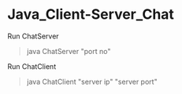 # Java_Client-Server_Chat

Run ChatServer
> java ChatServer "port no"
  
Run ChatClient
> java ChatClient "server ip" "server port"
